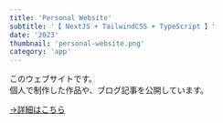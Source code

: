 ```yaml
---
title: 'Personal Website'
subtitle: '【 NextJS + TailwindCSS + TypeScript 】'
date: '2023'
thumbnail: 'personal-website.png'
category: 'app'
---
```


このウェブサイトです。  
個人で制作した作品や、ブログ記事を公開しています。

[→詳細はこちら](https://github.com/khkmgch/personal-website)